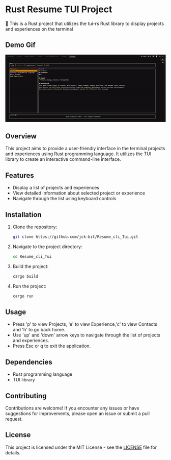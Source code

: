 # Rust Resume TUI Project

🚀 This is a Rust project that utilizes the tui-rs  Rust library to display projects and experiences on the terminal

## Demo Gif

![Demo GIF](./gif/readme.gif)


## Overview

This project aims to provide a user-friendly interface in the terminal projects and experiences using Rust programming language. It utilizes the TUI library to create an interactive command-line interface.


## Features

- Display a list of projects and experiences
- View detailed information about selected project or experience
- Navigate through the list using keyboard controls

## Installation

1. Clone the repository:

    ```bash
    git clone https://github.com/jck-bit/Resume_cli_Tui.git
    ```

2. Navigate to the project directory:

    ```bash
    cd Resume_cli_Tui
    ```

3. Build the project:

    ```bash
    cargo build
    ```

4. Run the project:

    ```bash
    cargo run
    ```

## Usage

- Press 'p' to view Projects, 'e' to view Experience,'c' to view Contacts and 'h' to go back home.
- Use  'up' and 'down' arrow keys to navigate through the list of projects and experiences.
- Press Esc or q to exit the application.

## Dependencies

- Rust programming language
- TUI library

## Contributing

Contributions are welcome! If you encounter any issues or have suggestions for improvements, please open an issue or submit a pull request.

## License

This project is licensed under the MIT License - see the [LICENSE](LICENSE) file for details.
